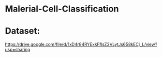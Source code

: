 # Malerial-Cell-Classification

# Dataset: 
https://drive.google.com/file/d/1xD4r84RYExkFflsZ2VLytJs658kECj_L/view?usp=sharing
